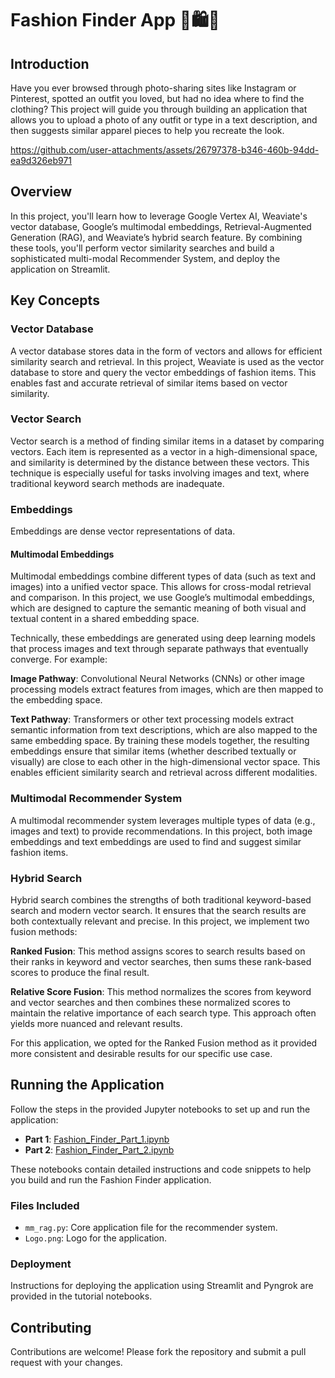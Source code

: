 # Fashion Finder App 👔🛍️👜

## Introduction

Have you ever browsed through photo-sharing sites like Instagram or Pinterest, spotted an outfit you loved, but had no idea where to find the clothing? This project will guide you through building an application that allows you to upload a photo of any outfit or type in a text description, and then suggests similar apparel pieces to help you recreate the look.

https://github.com/user-attachments/assets/26797378-b346-460b-94dd-ea9d326eb971

## Overview

In this project, you'll learn how to leverage Google Vertex AI, Weaviate's vector database, Google’s multimodal embeddings, Retrieval-Augmented Generation (RAG), and Weaviate’s hybrid search feature. By combining these tools, you'll perform vector similarity searches and build a sophisticated multi-modal Recommender System, and deploy the application on Streamlit.

## Key Concepts

### Vector Database
A vector database stores data in the form of vectors and allows for efficient similarity search and retrieval. In this project, Weaviate is used as the vector database to store and query the vector embeddings of fashion items. This enables fast and accurate retrieval of similar items based on vector similarity.

### Vector Search
Vector search is a method of finding similar items in a dataset by comparing vectors. Each item is represented as a vector in a high-dimensional space, and similarity is determined by the distance between these vectors. This technique is especially useful for tasks involving images and text, where traditional keyword search methods are inadequate.

### Embeddings
Embeddings are dense vector representations of data.

#### Multimodal Embeddings
Multimodal embeddings combine different types of data (such as text and images) into a unified vector space. This allows for cross-modal retrieval and comparison. In this project, we use Google’s multimodal embeddings, which are designed to capture the semantic meaning of both visual and textual content in a shared embedding space.

Technically, these embeddings are generated using deep learning models that process images and text through separate pathways that eventually converge. For example:

**Image Pathway**: Convolutional Neural Networks (CNNs) or other image processing models extract features from images, which are then mapped to the embedding space.

**Text Pathway**: Transformers or other text processing models extract semantic information from text descriptions, which are also mapped to the same embedding space.
By training these models together, the resulting embeddings ensure that similar items (whether described textually or visually) are close to each other in the high-dimensional vector space. This enables efficient similarity search and retrieval across different modalities.

### Multimodal Recommender System
A multimodal recommender system leverages multiple types of data (e.g., images and text) to provide recommendations. In this project, both image embeddings and text embeddings are used to find and suggest similar fashion items.

### Hybrid Search
Hybrid search combines the strengths of both traditional keyword-based search and modern vector search. It ensures that the search results are both contextually relevant and precise. In this project, we implement two fusion methods:

**Ranked Fusion**: This method assigns scores to search results based on their ranks in keyword and vector searches, then sums these rank-based scores to produce the final result.

**Relative Score Fusion**: This method normalizes the scores from keyword and vector searches and then combines these normalized scores to maintain the relative importance of each search type. This approach often yields more nuanced and relevant results.

For this application, we opted for the Ranked Fusion method as it provided more consistent and desirable results for our specific use case.

## Running the Application

Follow the steps in the provided Jupyter notebooks to set up and run the application:

- **Part 1**: [Fashion_Finder_Part_1.ipynb](Fashion_Finder_Part_1.ipynb)
- **Part 2**: [Fashion_Finder_Part_2.ipynb](Fashion_Finder_Part_2.ipynb)

These notebooks contain detailed instructions and code snippets to help you build and run the Fashion Finder application.

### Files Included
- `mm_rag.py`: Core application file for the recommender system.
- `Logo.png`: Logo for the application.

### Deployment
Instructions for deploying the application using Streamlit and Pyngrok are provided in the tutorial notebooks.

## Contributing

Contributions are welcome! Please fork the repository and submit a pull request with your changes.



